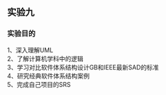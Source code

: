 ## 实验九
### 实验目的
1、深入理解UML  
2、了解计算机学科中的逻辑  
3、学习对比软件体系结构设计GB和IEEE最新SAD的标准  
4、研究经典软件体系结构案例  
5、完成自己项目的SRS
